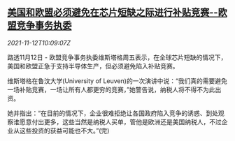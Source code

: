 <!--1636713062000-->
[美国和欧盟必须避免在芯片短缺之际进行补贴竞赛--欧盟竞争事务执委](https://cn.reuters.com/article/us-eu-chip-subsidy-competition-1112-idCNKBS2HX15Q)
------

<div><i>2021-11-12T10:09:07Z</i></div><p>路透11月12日 - 欧盟竞争事务执委维斯塔格周五表示，在全球芯片短缺的情况下，美国和欧盟正急于支持半导体生产，但必须避免陷入补贴竞赛。</p><p>维斯塔格在鲁汶大学(University of Leuven)的一次演讲中说：“我们真的需要避免一场补贴竞赛，一场让所有人都更穷的竞赛，”她警告说，纳税人将不得不为此出资。</p><p>她并指出：“在目前的情况下，企业很难拒绝让各国政府陷入竞争的诱惑、到处观察谁愿意付出更多，这些当然是纳税人买单，管他是欧洲还是美国纳税人，不过企业从这些投资的获益可能也不大。”(完)</p>
